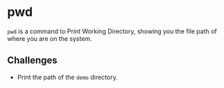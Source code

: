 # pwd
`pwd` is a command to Print Working Directory, showing you the file path
of where you are on the system.

## Challenges

* Print the path of the `demo` directory.
